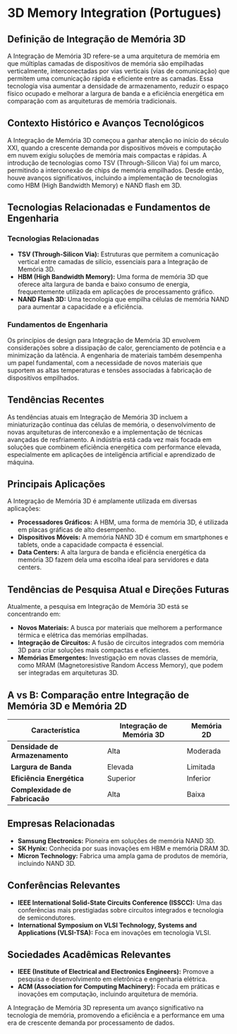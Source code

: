 # 3D Memory Integration (Portugues)

## Definição de Integração de Memória 3D

A Integração de Memória 3D refere-se a uma arquitetura de memória em que múltiplas camadas de dispositivos de memória são empilhadas verticalmente, interconectadas por vias verticais (vias de comunicação) que permitem uma comunicação rápida e eficiente entre as camadas. Essa tecnologia visa aumentar a densidade de armazenamento, reduzir o espaço físico ocupado e melhorar a largura de banda e a eficiência energética em comparação com as arquiteturas de memória tradicionais.

## Contexto Histórico e Avanços Tecnológicos

A Integração de Memória 3D começou a ganhar atenção no início do século XXI, quando a crescente demanda por dispositivos móveis e computação em nuvem exigiu soluções de memória mais compactas e rápidas. A introdução de tecnologias como TSV (Through-Silicon Via) foi um marco, permitindo a interconexão de chips de memória empilhados. Desde então, houve avanços significativos, incluindo a implementação de tecnologias como HBM (High Bandwidth Memory) e NAND flash em 3D.

## Tecnologias Relacionadas e Fundamentos de Engenharia

### Tecnologias Relacionadas

- **TSV (Through-Silicon Via):** Estruturas que permitem a comunicação vertical entre camadas de silício, essenciais para a Integração de Memória 3D.
- **HBM (High Bandwidth Memory):** Uma forma de memória 3D que oferece alta largura de banda e baixo consumo de energia, frequentemente utilizada em aplicações de processamento gráfico.
- **NAND Flash 3D:** Uma tecnologia que empilha células de memória NAND para aumentar a capacidade e a eficiência.

### Fundamentos de Engenharia

Os princípios de design para Integração de Memória 3D envolvem considerações sobre a dissipação de calor, gerenciamento de potência e a minimização da latência. A engenharia de materiais também desempenha um papel fundamental, com a necessidade de novos materiais que suportem as altas temperaturas e tensões associadas à fabricação de dispositivos empilhados.

## Tendências Recentes

As tendências atuais em Integração de Memória 3D incluem a miniaturização contínua das células de memória, o desenvolvimento de novas arquiteturas de interconexão e a implementação de técnicas avançadas de resfriamento. A indústria está cada vez mais focada em soluções que combinem eficiência energética com performance elevada, especialmente em aplicações de inteligência artificial e aprendizado de máquina.

## Principais Aplicações

A Integração de Memória 3D é amplamente utilizada em diversas aplicações:

- **Processadores Gráficos:** A HBM, uma forma de memória 3D, é utilizada em placas gráficas de alto desempenho.
- **Dispositivos Móveis:** A memória NAND 3D é comum em smartphones e tablets, onde a capacidade compacta é essencial.
- **Data Centers:** A alta largura de banda e eficiência energética da memória 3D fazem dela uma escolha ideal para servidores e data centers.

## Tendências de Pesquisa Atual e Direções Futuras

Atualmente, a pesquisa em Integração de Memória 3D está se concentrando em:

- **Novos Materiais:** A busca por materiais que melhorem a performance térmica e elétrica das memórias empilhadas.
- **Integração de Circuitos:** A fusão de circuitos integrados com memória 3D para criar soluções mais compactas e eficientes.
- **Memórias Emergentes:** Investigação em novas classes de memória, como MRAM (Magnetoresistive Random Access Memory), que podem ser integradas em arquiteturas 3D.

## A vs B: Comparação entre Integração de Memória 3D e Memória 2D

| Característica                  | Integração de Memória 3D          | Memória 2D                      |
|----------------------------------|-----------------------------------|---------------------------------|
| **Densidade de Armazenamento**   | Alta                              | Moderada                        |
| **Largura de Banda**             | Elevada                           | Limitada                        |
| **Eficiência Energética**        | Superior                          | Inferior                        |
| **Complexidade de Fabricacão**   | Alta                              | Baixa                           |

## Empresas Relacionadas

- **Samsung Electronics:** Pioneira em soluções de memória NAND 3D.
- **SK Hynix:** Conhecida por suas inovações em HBM e memória DRAM 3D.
- **Micron Technology:** Fabrica uma ampla gama de produtos de memória, incluindo NAND 3D.

## Conferências Relevantes

- **IEEE International Solid-State Circuits Conference (ISSCC):** Uma das conferências mais prestigiadas sobre circuitos integrados e tecnologia de semicondutores.
- **International Symposium on VLSI Technology, Systems and Applications (VLSI-TSA):** Foca em inovações em tecnologia VLSI.

## Sociedades Acadêmicas Relevantes

- **IEEE (Institute of Electrical and Electronics Engineers):** Promove a pesquisa e desenvolvimento em eletrônica e engenharia elétrica.
- **ACM (Association for Computing Machinery):** Focada em práticas e inovações em computação, incluindo arquitetura de memória.

A Integração de Memória 3D representa um avanço significativo na tecnologia de memória, promovendo a eficiência e a performance em uma era de crescente demanda por processamento de dados.